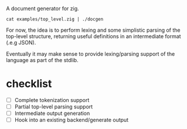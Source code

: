 A document generator for zig.

```
cat examples/top_level.zig | ./docgen
```

For now, the idea is to perform lexing and some simplistic parsing of the
top-level structure, returning useful definitions in an intermediate format
(.e.g JSON).

Eventually it may make sense to provide lexing/parsing support of the language
as part of the stdlib.

# checklist

 - [ ] Complete tokenization support
 - [ ] Partial top-level parsing support
 - [ ] Intermediate output generation
 - [ ] Hook into an existing backend/generate output
